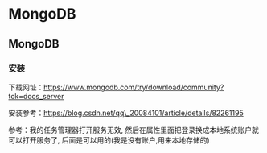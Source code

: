 # MongoDB

## MongoDB

### 安装

下载网址：https://www.mongodb.com/try/download/community?tck=docs_server

安装参考：https://blog.csdn.net/qq\_20084101/article/details/82261195

参考：我的任务管理器打开服务无效, 然后在属性里面把登录换成本地系统账户就可以打开服务了, 后面是可以用的(我是没有账户,用来本地存储的)
